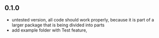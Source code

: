 ## 0.1.0

* untested version, all code should work properly, because it is part of a larger package that is being divided into parts
* add example folder with Test feature,